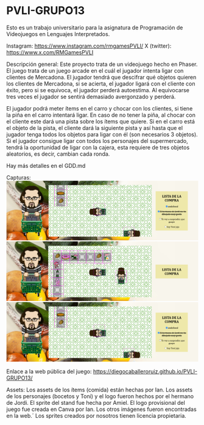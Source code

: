 # PVLI-GRUPO13

Esto es un trabajo universitario para la asignatura de Programación de Videojuegos en Lenguajes Interpretados.

Instagram: https://www.instagram.com/rmgamesPVLI/
X (twitter): https://www.x.com/RMGamesPVLI

Descripción general:
Este proyecto trata de un videojuego hecho en Phaser. El juego trata de un juego arcade en el cuál el jugador intenta ligar con clientes de Mercadona. El jugador tendrá que descifrar qué objetos quieren los clientes de Mercadona, si se acierta, el jugador ligará con el cliente con éxito, pero si se equivoca, el jugador perderá autoestima. Al equivocarse tres veces el jugador se sentirá demasiado avergonzado y perderá. 

El jugador podrá meter ítems en el carro y chocar con los clientes, si tiene la piña en el carro intentará ligar. En caso de no tener la piña, al chocar con el cliente este dará una pista sobre los ítems que quiere. Si en el carro está el objeto de la pista, el cliente dará la siguiente pista y así hasta que el jugador tenga todos los objetos para ligar con él (son necesarios 3 objetos).  Si el jugador consigue ligar con todos los personajes del supermercado, tendrá la oportunidad de ligar con la cajera, esta requiere de tres objetos aleatorios, es decir, cambian cada ronda. 

Hay más detalles en el GDD.md

Capturas: 
![alt text](CapturaJuego2-2.png)
![alt text](CapturaJuego1-1.png)
![alt text](CapturaJuego2-1.png)

Enlace a la web pública del juego: https://diegocaballeroruiz.github.io/PVLI-GRUPO13/

Assets:
Los assets de los ítems (comida) están hechas por Ian.
Los assets de los personajes (bocetos y Toni) y el logo fueron hechos por el hermano de Jordi.
El sprite del stand fue hecha por Amiel.
El logo provisional del juego fue creada en Canva por Ian.
Los otros imágenes fueron encontradas en la web.´
Los sprites creados por nosotros tienen licencia propietaria.